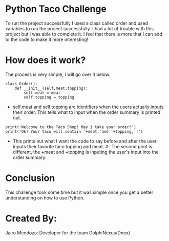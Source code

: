 # Python Taco Challenge
To run the project successfully I used a class called order and used variables to run the project successfully. I had a lot of trouble with this project but I was able to complete it. I feel that there is more that I can add to the code to make it more interesting!

# How does it work?
The process is very simple, I will go over it below:
```
class Order():
    def __init__(self,meat,topping):
        self.meat = meat
        self.topping = topping
```
- self.meat and self.topping are identifiers when the users actually inputs their order. This tells what to input when the order summary is printed out.
```
print('Welcome to the Taco Shop! May I take your order?')
print('Ok! Your taco will contain '+meat,'and '+topping,'!')
```
- This prints out what I want the code to say before and after the user inputs their favorite taco topping and meat.
#- The second print is different, the +meat and +topping is inputing the user's input into the order summary.

# Conclusion
This challenge took some time but it was simple once you get a better understanding on how to use Python.

# Created By:
Jairo Mendoza: Developer for the team DolphiNexus(Dnex)
